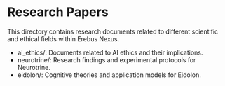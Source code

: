 # Research Papers

This directory contains research documents related to different scientific and ethical fields within Erebus Nexus.

- ai_ethics/: Documents related to AI ethics and their implications.
- neurotrine/: Research findings and experimental protocols for Neurotrine.
- eidolon/: Cognitive theories and application models for Eidolon.
